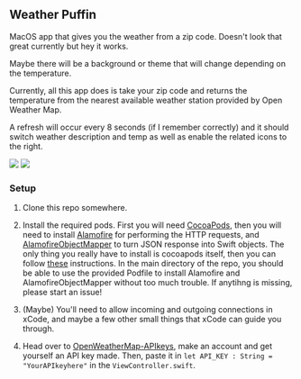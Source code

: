 ## Weather Puffin
MacOS app that gives you the weather from a zip code. Doesn't look that great currently but hey it works.

Maybe there will be a background or theme that will change depending on the
temperature.

Currently, all this app does is take your zip code and returns the temperature
from the nearest available weather station provided by Open Weather Map.

A refresh will occur every 8 seconds (if I remember correctly) and it should switch weather description and temp as well as enable the related icons to the right.

![](/resources/normalMode.png)
![](/resources/darkMode.png)

### Setup
1.	Clone this repo somewhere.


2.	Install the required pods. First you will need [CocoaPods](https://cocoapods.org), then you will need to install [Alamofire](https://cocoapods.org/pods/Alamofire) for performing the HTTP requests, and [AlamofireObjectMapper](https://cocoapods.org/pods/AlamofireObjectMapper) to turn JSON response into Swift objects. The only thing you really have to install is cocoapods itself, then you can follow [these](https://guides.cocoapods.org/using/using-cocoapods.html) instructions. In the main directory of the repo, you should be able to use the provided Podfile to install Alamofire and AlamofireObjectMapper without too much trouble. If anytihng is missing, please start an issue!


3.	(Maybe) You'll need to allow incoming and outgoing connections in xCode, and maybe a few other small things that xCode can guide you through.

4. Head over to [OpenWeatherMap-APIkeys](https://home.openweathermap.org/api_keys), make an account and get yourself an API key made. Then, paste it in `let API_KEY : String = "YourAPIkeyhere"` in the `ViewController.swift`.
